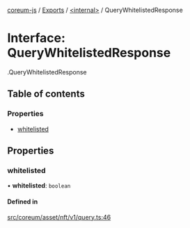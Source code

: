 [coreum-js](../README.md) / [Exports](../modules.md) / [<internal\>](../modules/internal_.md) / QueryWhitelistedResponse

# Interface: QueryWhitelistedResponse

[<internal>](../modules/internal_.md).QueryWhitelistedResponse

## Table of contents

### Properties

- [whitelisted](internal_.QueryWhitelistedResponse.md#whitelisted)

## Properties

### whitelisted

• **whitelisted**: `boolean`

#### Defined in

[src/coreum/asset/nft/v1/query.ts:46](https://github.com/CooperFoundation/coreum-js/blob/54a22f0/src/coreum/asset/nft/v1/query.ts#L46)
